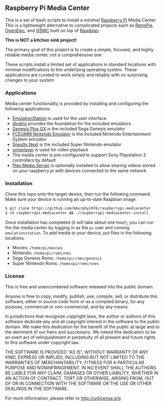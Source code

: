 ## Raspberry Pi Media Center

This is a set of bash scripts to install a _minimal_
[Raspberry Pi](https://www.raspberrypi.org/) Media Center.  This is a lightweight
alternative to complicated projects such as
[RetroPie](http://blog.petrockblock.com/retropie/), [OpenElec](http://openelec.tv/),
and [OSMC](http://osmc.tv/) built on top of [Raspbian](https://www.raspbian.org/).

**This is NOT a kitchen sink project!**

The primary goal of this project is to create a simple, focused, and highly reliable
media center, not a comprehensive one.

These scripts install a limited set of applications in standard locations with
minimal modifications to the underlying operating system.  These applications are
curated to work simply and reliably with no surprising changes to your system.

### Applications

Media center functionality is provided by installing and configuring the following
applications:

* [EmulationStation](http://emulationstation.org/) is used for the user interface
* [libretro](http://www.libretro.com/) provides the foundation for the included emulators
* [Genesis Plus GX](https://github.com/ekeeke/Genesis-Plus-GX) is the included Sega Genesis emulator
* [FCEUMM Nintendo Emulator](https://github.com/libretro/libretro-fceumm) is the included Nintendo Entertainment System emulator
* [Snes9x Next](https://github.com/libretro/snes9x-next) is the included Super Nintendo emulator
* [omxplayer](https://github.com/popcornmix/omxplayer) is used for video playback
* The media center is pre-configured to support Sony Playstation 3 controllers by default
* [Plex Media Server](https://plex.tv/) is optionally installed to allow sharing
  videos stored on your raspberry pi with devices connected to the same network

### Installation

Clone this repo onto the target device, then run the following command.  Make sure
your device is running an up-to-date Raspbian image.

```bash
$ git clone https://github.com/bmurphy1976/raspberrypi-mediacenter
$ cd raspberrypi-mediacenter && ./raspberrypi-mediacenter-install
```

Once installation has completed (it will take about one hour), you can run the the media
center by logging in as the `pi` user and running `emulationstation`.  To add media to
your device, put files in the following locations:

* Movies: `/home/pi/movies`
* Nintendo: `/home/pi/roms/nes`
* Sega Genesis Roms: `/home/pi/roms/genesis`
* Super Nintendo Roms: `/home/pi/roms/snes`

### License

This is free and unencumbered software released into the public domain.

Anyone is free to copy, modify, publish, use, compile, sell, or
distribute this software, either in source code form or as a compiled
binary, for any purpose, commercial or non-commercial, and by any
means.

In jurisdictions that recognize copyright laws, the author or authors
of this software dedicate any and all copyright interest in the
software to the public domain. We make this dedication for the benefit
of the public at large and to the detriment of our heirs and
successors. We intend this dedication to be an overt act of
relinquishment in perpetuity of all present and future rights to this
software under copyright law.

THE SOFTWARE IS PROVIDED "AS IS", WITHOUT WARRANTY OF ANY KIND,
EXPRESS OR IMPLIED, INCLUDING BUT NOT LIMITED TO THE WARRANTIES OF
MERCHANTABILITY, FITNESS FOR A PARTICULAR PURPOSE AND NONINFRINGEMENT.
IN NO EVENT SHALL THE AUTHORS BE LIABLE FOR ANY CLAIM, DAMAGES OR
OTHER LIABILITY, WHETHER IN AN ACTION OF CONTRACT, TORT OR OTHERWISE,
ARISING FROM, OUT OF OR IN CONNECTION WITH THE SOFTWARE OR THE USE OR
OTHER DEALINGS IN THE SOFTWARE.

For more information, please refer to <http://unlicense.org>
